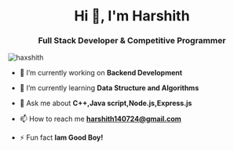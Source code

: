 <h1 align="center">Hi 👋, I'm Harshith</h1>
<h3 align="center">Full Stack Developer & Competitive Programmer</h3>

<p align="left"> <img src="https://komarev.com/ghpvc/?username=haxshith&label=Profile%20views&color=0e75b6&style=flat" alt="haxshith" /> </p>

- 🔭 I’m currently working on **Backend Development**

- 🌱 I’m currently learning **Data Structure and Algorithms**

- 💬 Ask me about **C++,Java script,Node.js,Express.js**

- 📫 How to reach me **harshith140724@gmail.com**

- ⚡ Fun fact **Iam Good Boy!**

